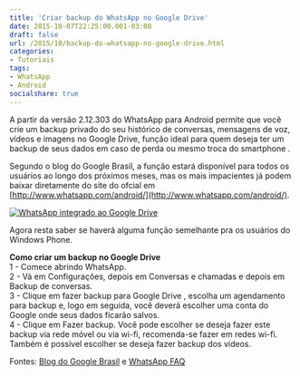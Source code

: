 ```yaml
---
title: 'Criar backup do WhatsApp no Google Drive'
date: 2015-10-07T22:25:00.001-03:00
draft: false
url: /2015/10/backup-do-whatsapp-no-google-drive.html
categories:
- Tutoriais
tags: 
- WhatsApp
- Android
socialshare: true
---
```


A partir da versão 2.12.303 do WhatsApp para Android permite que você crie um backup privado do seu histórico de conversas, mensagens de voz, vídeos e imagens no Google Drive, função ideal para quem deseja ter um backup de seus dados em caso de perda ou mesmo troca do smartphone . 
  

<!--more-->
  
Segundo o blog do Google Brasil, a função estará disponível para todos os usuários ao longo dos próximos meses, mas os mais impacientes já podem baixar diretamente do site do ofcial em [http://www.whatsapp.com/android/](http://www.whatsapp.com/android/).  
  

[![WhatsApp integrado ao Google Drive ](https://1.bp.blogspot.com/-fn4HsTcMoKY/VhV0YGLrA8I/AAAAAAAAADE/90acVxDV6oE/s400/whatsAppGoogleDrive.jpg "WhatsApp integrado ao Google Drive ")](http://1.bp.blogspot.com/-fn4HsTcMoKY/VhV0YGLrA8I/AAAAAAAAADE/90acVxDV6oE/s1600/whatsAppGoogleDrive.jpg)

  
Agora resta saber se haverá alguma função semelhante pra os usuários do Windows Phone.

  

**Como criar um backup no Google Drive**  
1 - Comece abrindo WhatsApp.  
2 - Vá em Configurações, depois em Conversas e chamadas e depois em Backup de conversas.  
3 - Clique em fazer backup para Google Drive , escolha um agendamento para backup e, logo em seguida, você deverá escolher uma conta do Google onde seus dados ficarão salvos.  
4 - Clique em Fazer backup. Você pode escolher se deseja fazer este backup via rede móvel ou via wi-fi, recomenda-se fazer em redes wi-fi. Também é possível escolher se deseja fazer backup dos vídeos.

  

Fontes: [Blog do Google Brasil](http://googlebrasilblog.blogspot.com.br/2015/10/guarde-suas-memorias-do-whatsapp-com.html) e [WhatsApp FAQ](http://www.whatsapp.com/faq/pt_br/android/28000019)
